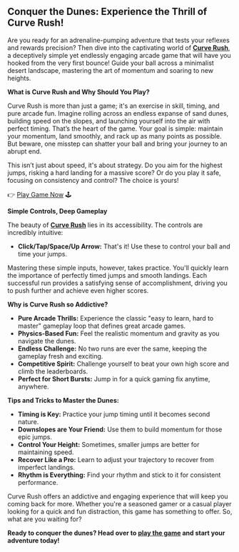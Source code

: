 ## Conquer the Dunes: Experience the Thrill of Curve Rush!

Are you ready for an adrenaline-pumping adventure that tests your reflexes and rewards precision? Then dive into the captivating world of [**Curve Rush**](https://curverush.org/), a deceptively simple yet endlessly engaging arcade game that will have you hooked from the very first bounce! Guide your ball across a minimalist desert landscape, mastering the art of momentum and soaring to new heights.

**What is Curve Rush and Why Should You Play?**

Curve Rush is more than just a game; it's an exercise in skill, timing, and pure arcade fun. Imagine rolling across an endless expanse of sand dunes, building speed on the slopes, and launching yourself into the air with perfect timing. That’s the heart of the game. Your goal is simple: maintain your momentum, land smoothly, and rack up as many points as possible. But beware, one misstep can shatter your ball and bring your journey to an abrupt end.

This isn’t just about speed, it's about strategy. Do you aim for the highest jumps, risking a hard landing for a massive score? Or do you play it safe, focusing on consistency and control? The choice is yours!

👉 [Play Game Now](https://curverush.org) 🕹

**Simple Controls, Deep Gameplay**

The beauty of [**Curve Rush**](https://curverush.org/) lies in its accessibility. The controls are incredibly intuitive:

*   **Click/Tap/Space/Up Arrow:** That's it! Use these to control your ball and time your jumps.

Mastering these simple inputs, however, takes practice. You'll quickly learn the importance of perfectly timed jumps and smooth landings. Each successful run provides a satisfying sense of accomplishment, driving you to push further and achieve even higher scores.

**Why is Curve Rush so Addictive?**

*   **Pure Arcade Thrills:** Experience the classic "easy to learn, hard to master" gameplay loop that defines great arcade games.
*   **Physics-Based Fun:** Feel the realistic momentum and gravity as you navigate the dunes.
*   **Endless Challenge:** No two runs are ever the same, keeping the gameplay fresh and exciting.
*   **Competitive Spirit:** Challenge yourself to beat your own high score and climb the leaderboards.
*   **Perfect for Short Bursts:** Jump in for a quick gaming fix anytime, anywhere.

**Tips and Tricks to Master the Dunes:**

*   **Timing is Key:** Practice your jump timing until it becomes second nature.
*   **Downslopes are Your Friend:** Use them to build momentum for those epic jumps.
*   **Control Your Height:** Sometimes, smaller jumps are better for maintaining speed.
*   **Recover Like a Pro:** Learn to adjust your trajectory to recover from imperfect landings.
*   **Rhythm is Everything:** Find your rhythm and stick to it for consistent performance.

Curve Rush offers an addictive and engaging experience that will keep you coming back for more. Whether you're a seasoned gamer or a casual player looking for a quick and fun distraction, this game has something to offer. So, what are you waiting for?

**Ready to conquer the dunes? Head over to [play the game](https://curverush.org/) and start your adventure today!**
